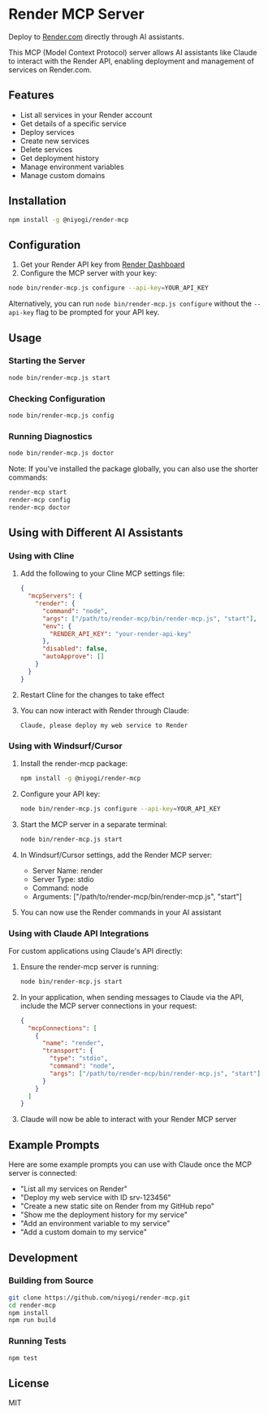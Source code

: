 # Render MCP Server

Deploy to [Render.com](https://render.com) directly through AI assistants.

This MCP (Model Context Protocol) server allows AI assistants like Claude to interact with the Render API, enabling deployment and management of services on Render.com.

## Features

- List all services in your Render account
- Get details of a specific service
- Deploy services
- Create new services
- Delete services
- Get deployment history
- Manage environment variables
- Manage custom domains

## Installation

```bash
npm install -g @niyogi/render-mcp
```

## Configuration

1. Get your Render API key from [Render Dashboard](https://dashboard.render.com/account/api-keys)
2. Configure the MCP server with your key:

```bash
node bin/render-mcp.js configure --api-key=YOUR_API_KEY
```

Alternatively, you can run `node bin/render-mcp.js configure` without the `--api-key` flag to be prompted for your API key.

## Usage

### Starting the Server

```bash
node bin/render-mcp.js start
```

### Checking Configuration

```bash
node bin/render-mcp.js config
```

### Running Diagnostics

```bash
node bin/render-mcp.js doctor
```

Note: If you've installed the package globally, you can also use the shorter commands:
```bash
render-mcp start
render-mcp config
render-mcp doctor
```

## Using with Different AI Assistants

### Using with Cline

1. Add the following to your Cline MCP settings file:
   ```json
   {
     "mcpServers": {
       "render": {
         "command": "node",
         "args": ["/path/to/render-mcp/bin/render-mcp.js", "start"],
         "env": {
           "RENDER_API_KEY": "your-render-api-key"
         },
         "disabled": false,
         "autoApprove": []
       }
     }
   }
   ```

2. Restart Cline for the changes to take effect
3. You can now interact with Render through Claude:
   ```
   Claude, please deploy my web service to Render
   ```

### Using with Windsurf/Cursor

1. Install the render-mcp package:
   ```bash
   npm install -g @niyogi/render-mcp
   ```

2. Configure your API key:
   ```bash
   node bin/render-mcp.js configure --api-key=YOUR_API_KEY
   ```

3. Start the MCP server in a separate terminal:
   ```bash
   node bin/render-mcp.js start
   ```

4. In Windsurf/Cursor settings, add the Render MCP server:
   - Server Name: render
   - Server Type: stdio
   - Command: node
   - Arguments: ["/path/to/render-mcp/bin/render-mcp.js", "start"]

5. You can now use the Render commands in your AI assistant

### Using with Claude API Integrations

For custom applications using Claude's API directly:

1. Ensure the render-mcp server is running:
   ```bash
   node bin/render-mcp.js start
   ```

2. In your application, when sending messages to Claude via the API, include the MCP server connections in your request:

   ```json
   {
     "mcpConnections": [
       {
         "name": "render",
         "transport": {
           "type": "stdio",
           "command": "node",
           "args": ["/path/to/render-mcp/bin/render-mcp.js", "start"]
         }
       }
     ]
   }
   ```

3. Claude will now be able to interact with your Render MCP server

## Example Prompts

Here are some example prompts you can use with Claude once the MCP server is connected:

- "List all my services on Render"
- "Deploy my web service with ID srv-123456"
- "Create a new static site on Render from my GitHub repo"
- "Show me the deployment history for my service"
- "Add an environment variable to my service"
- "Add a custom domain to my service"

## Development

### Building from Source

```bash
git clone https://github.com/niyogi/render-mcp.git
cd render-mcp
npm install
npm run build
```

### Running Tests

```bash
npm test
```

## License

MIT
